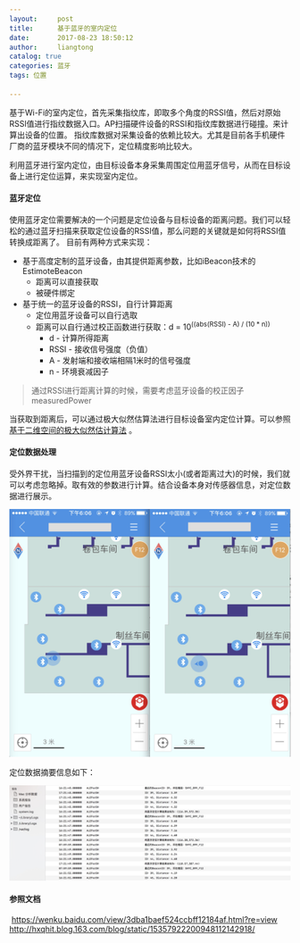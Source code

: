 ```yaml
---
layout:     post
title:      基于蓝牙的室内定位
date:       2017-08-23 18:50:12
author:     liangtong
catalog: true
categories: 蓝牙
tags: 位置

---
```





基于Wi-Fi的室内定位，首先采集指纹库，即取多个角度的RSSI值，然后对原始RSSI值进行指纹数据入口。AP扫描硬件设备的RSSI和指纹库数据进行碰撞。来计算出设备的位置。
指纹库数据对采集设备的依赖比较大。尤其是目前各手机硬件厂商的蓝牙模块不同的情况下，定位精度影响比较大。

利用蓝牙进行室内定位，由目标设备本身采集周围定位用蓝牙信号，从而在目标设备上进行定位运算，来实现室内定位。


<!-- more -->

#### 蓝牙定位

使用蓝牙定位需要解决的一个问题是定位设备与目标设备的距离问题。我们可以轻松的通过蓝牙扫描来获取定位设备的RSSI值，那么问题的关键就是如何将RSSI值转换成距离了。
目前有两种方式来实现：   
 + 基于高度定制的蓝牙设备，由其提供距离参数，比如iBeacon技术的EstimoteBeacon
   - 距离可以直接获取
   - 被硬件绑定
 + 基于统一的蓝牙设备的RSSI，自行计算距离
   - 定位用蓝牙设备可以自行选取
   - 距离可以自行通过校正函数进行获取：d = 10<sup>((abs(RSSI) - A) / (10 * n))</sup>
      - d - 计算所得距离
      - RSSI - 接收信号强度（负值）
      - A - 发射端和接收端相隔1米时的信号强度
      - n - 环境衰减因子

> 通过RSSI进行距离计算的时候，需要考虑蓝牙设备的校正因子measuredPower		       

当获取到距离后，可以通过极大似然估算法进行目标设备室内定位计算。可以参照[基于二维空间的极大似然估计算法](https://l900416.github.io/2017/08/23/algorithm_location_maximum_likelihood/) 。 


#### 定位数据处理

受外界干扰，当扫描到的定位用蓝牙设备RSSI太小(或者距离过大)的时候，我们就可以考虑忽略掉。取有效的参数进行计算。结合设备本身对传感器信息，对定位数据进行展示。

![](/post/bluetooth/location_maximum_likelihood.jpg) 


定位数据摘要信息如下：

![](/post/bluetooth/location_maximum_likelihood_log.jpg) 




#### 参照文档

​	https://wenku.baidu.com/view/3dba1baef524ccbff12184af.html?re=view
​	http://hxqhit.blog.163.com/blog/static/15357922200948112142918/
